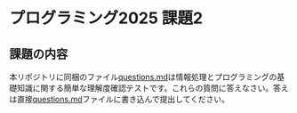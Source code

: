 # プログラミング2025 課題2

## 課題の内容

本リポジトリに同梱のファイル[questions.md](./questions.md)は情報処理とプログラミングの基礎知識に関する簡単な理解度確認テストです。これらの質問に答えなさい。答えは直接[questions.md](./questions.md)ファイルに書き込んで提出してください。
